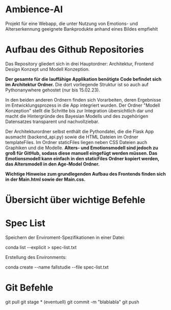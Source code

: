 # Ambience-AI
Projekt für eine Webapp, die unter Nutzung von Emotions- und Alterserkennung geeignete Bankprodukte anhand eines Bildes empfiehlt

# Aufbau des Github Repositories
Das Repository gliedert sich in drei Hauptordner: Architektur, Frontend Design Konzept und Modell Konzeption.

__Der gesamte für die lauffähige Applikation benötigte Code befindet sich im Architektur Ordner.__
Die dort vorliegende Struktur ist so auch auf Pythonanywhere gehostet (nur bis 15.02.23).

In den beiden anderen Ordnern finden sich Vorarbeiten, deren Ergebnisse im Entwicklungsprozess in die App integriert wurden. Der Ordner "Modell Konzeption" stellt die Schritte bis zur Integration übersichtlich dar und macht die Hintergründe des Bayesian Modells und des zugehörigen Datensatzes transparent und nachvollziebar.

Der Architekturordner selbst enthält die Pythondatei, die die Flask App ausmacht (backend_api.py) sowie die HTML Dateien im Ordner templateFiles. Im Ordner staticFiles liegen neben CSS Dateien auch Graphiken und die Modelle.
__Alters- und Emotionsmodell sind jedoch zu groß für GitHub, sodass diese manuell eingefügt werden müssen. Das Emotionsmodell kann einfach in den staticFiles Ordner kopiert werden, das Altersmodell in den Age-Model Ordner.__

__Wichtige Hinweise zum grundlegenden Aufbau des Frontends finden sich in der Main.html sowie der Main.css.__






# Übersicht über wichtige Befehle
# Spec List
Speichern der Enviroment-Spezifikationen in einer Datei:

conda list --explicit > spec-list.txt

Erstellung des Environments:

conda create --name fallstudie --file spec-list.txt

# Git Befehle
git pull
git stage * (eventuell)
git commit -m "blablabla"
git push